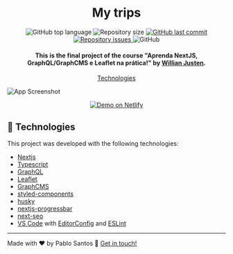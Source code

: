 <h1 align="center"> 
    My trips
</h1>

<p align="center">
  <img alt="GitHub top language" src="https://img.shields.io/github/languages/top/pablonatan/my-trips.svg">


  <img alt="Repository size" src="https://img.shields.io/github/repo-size/pablonatan/my-trips.svg">
  <a href="https://github.com/pablonatan/my-trips/commits/main">
    <img alt="GitHub last commit" src="https://img.shields.io/github/last-commit/pablonatan/my-trips.svg">
  </a>

  <a href="https://github.com/pablonatan/my-trips/issues">
    <img alt="Repository issues" src="https://img.shields.io/github/issues/pablonatan/my-trips.svg">
  </a>

  <img alt="GitHub" src="https://img.shields.io/github/license/pablonatan/my-trips.svg">
</p>

<h4 align="center">
  This is the final project of the course "Aprenda NextJS, GraphQL/GraphCMS e Leaflet na prática!"  by <a href="https://www.linkedin.com/in/willianjusten/">Willian Justen</a>.
</h4>

<p align="center">
  <a href="#rocket-technologies">Technologies</a>
</p>

![App Screenshot](https://media.graphcms.com/output=format:jpg/resize=height:800,fit:max/z9vVTPuYQSqb1g1pJpVG)
<p align="center">
  <a href="https://my-trips-9zi5tluyi-pablonatan.vercel.app/" target="_blank">
    <img alt="Demo on Netlify" src="https://media.graphcms.com/output=format:jpg/resize=height:800,fit:max/tsmyh5JVS7KsxPUrOb9v">
  </a>
</p>

## :rocket: Technologies

This project was developed  with the following technologies:

- [Nextjs](https://nextjs.org/)
- [Typescript][ts]
- [GraphQL](https://graphql.org/)
- [Leaflet](https://leafletjs.com/)
- [GraphCMS](https://graphcms.com/)
- [styled-components](https://www.styled-components.com/)
- [husky](https://typicode.github.io/husky)
- [nextjs-progressbar](https://www.npmjs.com/package/nextjs-progressbar)
- [next-seo](https://www.npmjs.com/package/next-seo)
- [VS Code][vscode] with [EditorConfig][vceditconfig] and [ESLint][vceslint]

---

Made with ♥ by Pablo Santos :wave: [Get in touch!](https://www.linkedin.com/in/pablo-santos-a241b621b/)

[ts]: https://www.typescriptlang.org
[vscode]: https://code.visualstudio.com/
[yarn]: https://yarnpkg.com/
[vceditconfig]: https://marketplace.visualstudio.com/items?itemName=EditorConfig.EditorConfig
[vceslint]: https://marketplace.visualstudio.com/items?itemName=dbaeumer.vscode-eslint
